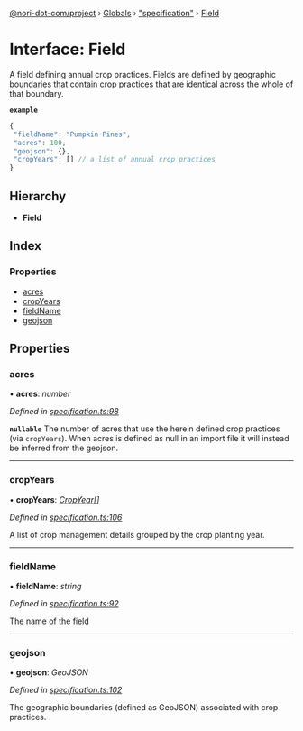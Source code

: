 [@nori-dot-com/project](../README.md) › [Globals](../globals.md) › ["specification"](../modules/_specification_.md) › [Field](_specification_.field.md)

# Interface: Field

A field defining annual crop practices. Fields are defined by geographic boundaries that contain crop practices that are identical across the whole of that boundary.

**`example`** 
```js
{
 "fieldName": "Pumpkin Pines",
 "acres": 100,
 "geojson": {},
 "cropYears": [] // a list of annual crop practices
}
```

## Hierarchy

* **Field**

## Index

### Properties

* [acres](_specification_.field.md#acres)
* [cropYears](_specification_.field.md#cropyears)
* [fieldName](_specification_.field.md#fieldname)
* [geojson](_specification_.field.md#geojson)

## Properties

###  acres

• **acres**: *number*

*Defined in [specification.ts:98](https://github.com/nori-dot-eco/nori-dot-com/blob/ee6dedb/packages/project/src/specification.ts#L98)*

**`nullable`** 
The number of acres that use the herein defined crop practices (via `cropYears`).
When acres is defined as null in an import file it will instead be inferred from the geojson.

___

###  cropYears

• **cropYears**: *[CropYear](_specification_.cropyear.md)[]*

*Defined in [specification.ts:106](https://github.com/nori-dot-eco/nori-dot-com/blob/ee6dedb/packages/project/src/specification.ts#L106)*

A list of crop management details grouped by the crop planting year.

___

###  fieldName

• **fieldName**: *string*

*Defined in [specification.ts:92](https://github.com/nori-dot-eco/nori-dot-com/blob/ee6dedb/packages/project/src/specification.ts#L92)*

The name of the field

___

###  geojson

• **geojson**: *GeoJSON*

*Defined in [specification.ts:102](https://github.com/nori-dot-eco/nori-dot-com/blob/ee6dedb/packages/project/src/specification.ts#L102)*

The geographic boundaries (defined as GeoJSON) associated with crop practices.
